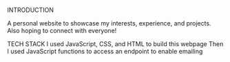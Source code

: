 INTRODUCTION

A personal website to showcase my interests, experience, and projects.
Also hoping to connect with everyone!

TECH STACK
I used JavaScript, CSS, and HTML to build this webpage
Then I used JavaScript functions to access an endpoint to enable emailing
